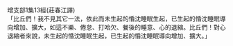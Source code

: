 增支部1集13經(莊春江譯)  
「比丘們！我不見其它一法，依此而未生起的惛沈睡眠生起，已生起的惛沈睡眠導向增加、擴大，如這不樂、倦怠、打哈欠、餐後的睡意、心的退縮。比丘們！對心退縮者來說，未生起的惛沈睡眠生起，已生起的惛沈睡眠導向增加、擴大。」  
  
  
